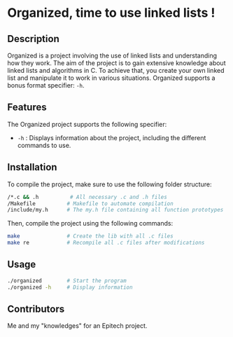 # Organized, time to use linked lists !

## Description

Organized is a project involving the use of linked lists and understanding how they work. The aim of the project is to gain extensive knowledge about linked lists and algorithms in C. To achieve that, you create your own linked list and manipulate it to work in various situations. Organized supports a bonus format specifier: `-h`.

## Features

The Organized project supports the following specifier:

- `-h` : Displays information about the project, including the different commands to use.

## Installation

To compile the project, make sure to use the following folder structure:

```bash
/*.c && .h          # All necessary .c and .h files
/Makefile          # Makefile to automate compilation
/include/my.h      # The my.h file containing all function prototypes
```

Then, compile the project using the following commands:

```bash
make               # Create the lib with all .c files
make re            # Recompile all .c files after modifications
```

## Usage

```bash
./organized        # Start the program
./organized -h     # Display information
```

## Contributors

Me and my "knowledges" for an Epitech project.
